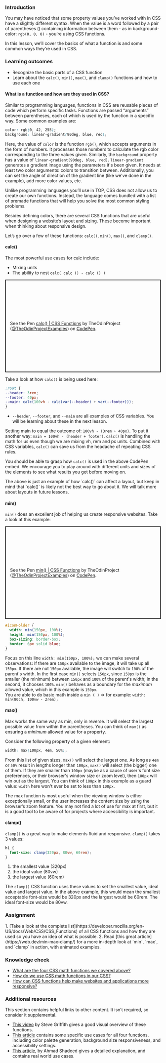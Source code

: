 ### Introduction

You may have noticed that some property values you’ve worked with in CSS have a slightly different syntax. When the value is a word followed by a pair of parentheses () containing information between them - as in background-color: `rgb(0, 0, 0)` - you’re using CSS functions.

In this lesson, we’ll cover the basics of what a function is and some common ways they’re used in CSS.

### Learning outcomes

- Recognize the basic parts of a CSS function
- Learn about the `calc()`, `min()`, `max()`, and `clamp()` functions and how to use each one

#### What is a function and how are they used in CSS?

Similar to programming languages, functions in CSS are reusable pieces of code which perform specific tasks. Functions are passed “arguments” between parentheses, each of which is used by the function in a specific way. Some common examples are:

```css
color: rgb(0, 42, 255);
background: linear-gradient(90deg, blue, red);
```

Here, the value of `color` is the function `rgb()`, which accepts arguments in the form of numbers. It processes those numbers to calculate the rgb color corresponding to the three values given. Similarly, the `background` property has a value of `linear-gradient(90deg, blue, red)`. `linear-gradient` generates a gradient image using the parameters it's been given. It needs at least two color arguments: colors to transition between. Additionally, you can set the angle of direction of the gradient line (like we've done in the example), add more color values, etc.

Unlike programming languages you’ll use in TOP, CSS does not allow us to create our own functions. Instead, the language comes bundled with a list of premade functions that will help you solve the most common styling problems.

Besides defining colors, <span id='responsive-design-knowledge-check'>there are several CSS functions that are useful when designing a website’s layout and sizing<span>. These become important when thinking about responsive design.

Let’s go over a few of these functions: <span id='function-names-knowledge-check'>`calc()`, `min()`, `max()`, and `clamp()`.</span>

#### calc()

The most powerful use cases for calc include:

- Mixing units
- The ability to nest `calc( calc () - calc () )`

<p class="codepen" data-height="300" data-theme-id="dark" data-default-tab="css,result" data-slug-hash="OJxNxya" data-editable="true" data-user="TheOdinProjectExamples" style="height: 300px; box-sizing: border-box; display: flex; align-items: center; justify-content: center; border: 2px solid; margin: 1em 0; padding: 1em;">
  <span>See the Pen <a href="https://codepen.io/TheOdinProjectExamples/pen/OJxNxya">
  calc() | CSS Functions</a> by TheOdinProject (<a href="https://codepen.io/TheOdinProjectExamples">@TheOdinProjectExamples</a>)
  on <a href="https://codepen.io">CodePen</a>.</span>
</p>
<script async src="https://cpwebassets.codepen.io/assets/embed/ei.js"></script>

Take a look at how `calc()` is being used here:

```css
:root {
--header: 3rem;
--footer: 40px;
--main: calc(100vh - calc(var(--header) + var(--footer)));
}
```
- `--header`, `--footer`, and `--main` are all examples of CSS variables. You will be learning about these in the next lesson.
  
Setting main to equal the outcome of: `100vh - (3rem + 40px)`.
To put it another way:  `main = 100vh - (header + footer)`.
`calc()` is handling the math for us even though we are mixing vh, rem and px units.
Combined with CSS variables, `calc()` can save us from the headache of repeating CSS rules.

You should be able to grasp how `calc()` is used in the above CodePen embed. We encourage you to play around with different units and sizes of the elements to see what results you get before moving on.

<div class="lesson-note lesson-note--tip" markdown=1>
The above is just an example of how `calc()` can affect a layout, but keep in mind that `calc()` is likely not the best way to go about it. We will talk more about layouts in future lessons.
</div>

#### min()

`min()` does an excellent job of helping us create responsive websites. Take a look at this example:

<p class="codepen" data-height="300" data-theme-id="dark" data-default-tab="css,result" data-slug-hash="RwLaLay" data-editable="true" data-user="TheOdinProjectExamples" style="height: 300px; box-sizing: border-box; display: flex; align-items: center; justify-content: center; border: 2px solid; margin: 1em 0; padding: 1em;">
  <span>See the Pen <a href="https://codepen.io/TheOdinProjectExamples/pen/RwLaLay">
  min() | CSS Functions</a> by TheOdinProject (<a href="https://codepen.io/TheOdinProjectExamples">@TheOdinProjectExamples</a>)
  on <a href="https://codepen.io">CodePen</a>.</span>
</p>
<script async src="https://cpwebassets.codepen.io/assets/embed/ei.js"></script>

```css
#iconHolder {
  width: min(150px, 100%);
  height: min(150px, 100%);
  box-sizing: border-box;
  border: 6px solid blue;
}
```

Focus on this line `width: min(150px, 100%);` we can make several observations:
If there are `150px` available to the image, it will take up all `150px`.
If there are not `150px` available, the image will switch to `100%` of the parent's width.
In the first case `min()` selects `150px`, since `150px` is the smaller (the minimum) between `150px` and `100%` of the parent's width; in the second, it chooses `100%`. `min()` behaves as a boundary for the _maximum_ allowed value, which in this example is `150px`.
<br>You are able to do basic math inside a `min ( )` => for example: `width: min(80ch, 100vw - 2rem);`

#### max()

Max works the same way as min, only in reverse. It will select the largest possible value from within the parentheses. You can think of `max()` as ensuring a _minimum_ allowed value for a property.

Consider the following property of a given element:

```css
width: max(100px, 4em, 50%);
```

From this list of given sizes, `max()` will select the largest one. As long as `4em` or `50%` result in lengths longer than `100px`, `max()` will select (the bigger) one of them. If they are smaller than `100px` (maybe as a cause of user's font size preferences, or their browser's window size or zoom level), then `100px` will win out as the largest. You can think of `100px` in this example as a guard value: `width` here won't ever be set to less than `100px`.

The max function is most useful when the viewing window is either exceptionally small, or the user increases the content size by using the browser’s zoom feature.
You may not find a lot of use for max at first, but it is a good tool to be aware of for projects where accessibility is important.

#### clamp()

`clamp()` is a great way to make elements fluid and responsive.
`clamp()` takes 3 values:

```css
h1 {
  font-size: clamp(320px, 80vw, 60rem);
}
```

1. the smallest value (320px)
2. the ideal value (80vw)
3. the largest value (60rem)

The `clamp()` CSS function uses these values to set the smallest value, ideal value and largest value. In the above example, this would mean the smallest acceptable font-size would be 320px and the largest would be 60rem. The ideal font-size would be 80vw.

### Assignment

<div class="lesson-content__panel" markdown="1">
1. [Take a look at the complete list](https://developer.mozilla.org/en-US/docs/Web/CSS/CSS_Functions) of all CSS functions and how they are used so you have an idea of what is possible.
2. Read [this great article](https://web.dev/min-max-clamp/) for a more in-depth look at `min`, `max`, and `clamp` in action, with animated examples.
</div>

### Knowledge check

- [What are the four CSS math functions we covered above?](#function-names-knowledge-check)
- [How do we use CSS math functions in our CSS?](#what-is-a-function-and-how-are-they-used-in-css)
- [How can CSS functions help make websites and applications more responsive?](#responsive-design-knowledge-check)

### Additional resources

This section contains helpful links to other content. It isn’t required, so consider it supplemental.

- [This video](https://www.youtube.com/watch?v=6QwMvf1Jq0M) by Steve Griffith gives a good visual overview of these functions.
- [This article](https://moderncss.dev/practical-uses-of-css-math-functions-calc-clamp-min-max/) contains some specific use cases for all four functions, including color palette generation, background size responsiveness, and accessibility settings.
- [This article](https://ishadeed.com/article/css-min-max-clamp/), by Ahmad Shadeed gives a detailed explanation, and contains real world use cases.
